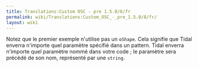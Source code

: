 ```yaml
---
title: Translations:Custom OSC - pre 1.5.0/8/fr
permalink: wiki/Translations:Custom_OSC_-_pre_1.5.0/8/fr/
layout: wiki
---
```


Notez que le premier exemple n'utilise pas un `oShape`. Cela signifie
que Tidal enverra n'importe quel paramètre spécifié dans un pattern.
Tidal enverra n'importe quel paramètre nommé dans votre code ; le
paramètre sera précédé de son nom, représenté par une `string`.
